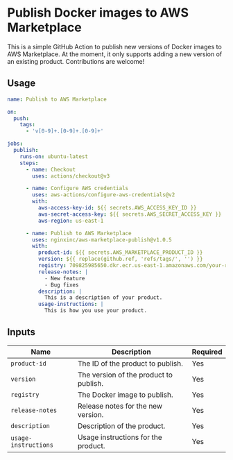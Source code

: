 # Publish Docker images to AWS Marketplace


This is a simple GitHub Action to publish new versions of Docker images to AWS Marketplace.
At the moment, it only supports adding a new version of an existing product. Contributions are welcome!

## Usage

```yaml
name: Publish to AWS Marketplace

on:
  push:
    tags:
      - 'v[0-9]+.[0-9]+.[0-9]+'

jobs:
  publish:
    runs-on: ubuntu-latest
    steps:
      - name: Checkout
        uses: actions/checkout@v3

      - name: Configure AWS credentials
        uses: aws-actions/configure-aws-credentials@v2
        with:
          aws-access-key-id: ${{ secrets.AWS_ACCESS_KEY_ID }}
          aws-secret-access-key: ${{ secrets.AWS_SECRET_ACCESS_KEY }}
          aws-region: us-east-1

      - name: Publish to AWS Marketplace
        uses: nginxinc/aws-marketplace-publish@v1.0.5
        with:
          product-id: ${{ secrets.AWS_MARKETPLACE_PRODUCT_ID }}
          version: ${{ replace(github.ref, 'refs/tags/', '') }}
          registry: 709825985650.dkr.ecr.us-east-1.amazonaws.com/your-repo:tag
          release-notes: |
            - New feature
            - Bug fixes
          description: |
            This is a description of your product.
          usage-instructions: |
            This is how you use your product.
```

## Inputs

| Name | Description | Required |
| --- | --- | --- |
| `product-id` | The ID of the product to publish. | Yes |
| `version` | The version of the product to publish. | Yes |
| `registry` | The Docker image to publish. | Yes |
| `release-notes` | Release notes for the new version. | Yes |
| `description` | Description of the product. | Yes |
| `usage-instructions` | Usage instructions for the product. | Yes |
